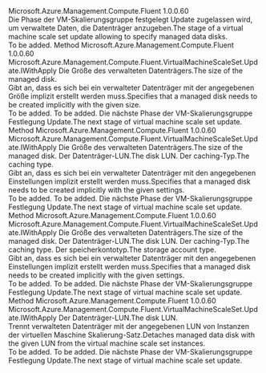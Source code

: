 <Type Name="IWithManagedDataDisk" FullName="Microsoft.Azure.Management.Compute.Fluent.VirtualMachineScaleSet.Update.IWithManagedDataDisk">
  <TypeSignature Language="C#" Value="public interface IWithManagedDataDisk" />
  <TypeSignature Language="ILAsm" Value=".class public interface auto ansi abstract IWithManagedDataDisk" />
  <TypeSignature Language="DocId" Value="T:Microsoft.Azure.Management.Compute.Fluent.VirtualMachineScaleSet.Update.IWithManagedDataDisk" />
  <TypeSignature Language="VB.NET" Value="Public Interface IWithManagedDataDisk" />
  <TypeSignature Language="F#" Value="type IWithManagedDataDisk = interface" />
  <AssemblyInfo>
    <AssemblyName>Microsoft.Azure.Management.Compute.Fluent</AssemblyName>
    <AssemblyVersion>1.0.0.60</AssemblyVersion>
  </AssemblyInfo>
  <Interfaces />
  <Docs>
    <summary>
            <span data-ttu-id="b8ea3-101">Die Phase der VM-Skalierungsgruppe festgelegt Update zugelassen wird, um verwaltete Daten, die Datenträger anzugeben.</span><span class="sxs-lookup"><span data-stu-id="b8ea3-101">The stage of a virtual machine scale set update allowing to specify managed data disks.</span></span>
            </summary>
    <remarks>To be added.</remarks>
  </Docs>
  <Members>
    <Member MemberName="WithNewDataDisk">
      <MemberSignature Language="C#" Value="public Microsoft.Azure.Management.Compute.Fluent.VirtualMachineScaleSet.Update.IWithApply WithNewDataDisk (int sizeInGB);" />
      <MemberSignature Language="ILAsm" Value=".method public hidebysig newslot virtual instance class Microsoft.Azure.Management.Compute.Fluent.VirtualMachineScaleSet.Update.IWithApply WithNewDataDisk(int32 sizeInGB) cil managed" />
      <MemberSignature Language="DocId" Value="M:Microsoft.Azure.Management.Compute.Fluent.VirtualMachineScaleSet.Update.IWithManagedDataDisk.WithNewDataDisk(System.Int32)" />
      <MemberSignature Language="VB.NET" Value="Public Function WithNewDataDisk (sizeInGB As Integer) As IWithApply" />
      <MemberSignature Language="F#" Value="abstract member WithNewDataDisk : int -&gt; Microsoft.Azure.Management.Compute.Fluent.VirtualMachineScaleSet.Update.IWithApply" Usage="iWithManagedDataDisk.WithNewDataDisk sizeInGB" />
      <MemberType>Method</MemberType>
      <AssemblyInfo>
        <AssemblyName>Microsoft.Azure.Management.Compute.Fluent</AssemblyName>
        <AssemblyVersion>1.0.0.60</AssemblyVersion>
      </AssemblyInfo>
      <ReturnValue>
        <ReturnType>Microsoft.Azure.Management.Compute.Fluent.VirtualMachineScaleSet.Update.IWithApply</ReturnType>
      </ReturnValue>
      <Parameters>
        <Parameter Name="sizeInGB" Type="System.Int32" />
      </Parameters>
      <Docs>
        <param name="sizeInGB"><span data-ttu-id="b8ea3-102">Die Größe des verwalteten Datenträgers.</span><span class="sxs-lookup"><span data-stu-id="b8ea3-102">The size of the managed disk.</span></span></param>
        <summary>
            <span data-ttu-id="b8ea3-103">Gibt an, dass es sich bei ein verwalteter Datenträger mit der angegebenen Größe implizit erstellt werden muss.</span><span class="sxs-lookup"><span data-stu-id="b8ea3-103">Specifies that a managed disk needs to be created implicitly with the given size.</span></span>
            </summary>
        <returns>To be added.</returns>
        <remarks>To be added.</remarks>
        <return><span data-ttu-id="b8ea3-104">Die nächste Phase der VM-Skalierungsgruppe Festlegung Update.</span><span class="sxs-lookup"><span data-stu-id="b8ea3-104">The next stage of virtual machine scale set update.</span></span></return>
      </Docs>
    </Member>
    <Member MemberName="WithNewDataDisk">
      <MemberSignature Language="C#" Value="public Microsoft.Azure.Management.Compute.Fluent.VirtualMachineScaleSet.Update.IWithApply WithNewDataDisk (int sizeInGB, int lun, Microsoft.Azure.Management.Compute.Fluent.Models.CachingTypes cachingType);" />
      <MemberSignature Language="ILAsm" Value=".method public hidebysig newslot virtual instance class Microsoft.Azure.Management.Compute.Fluent.VirtualMachineScaleSet.Update.IWithApply WithNewDataDisk(int32 sizeInGB, int32 lun, valuetype Microsoft.Azure.Management.Compute.Fluent.Models.CachingTypes cachingType) cil managed" />
      <MemberSignature Language="DocId" Value="M:Microsoft.Azure.Management.Compute.Fluent.VirtualMachineScaleSet.Update.IWithManagedDataDisk.WithNewDataDisk(System.Int32,System.Int32,Microsoft.Azure.Management.Compute.Fluent.Models.CachingTypes)" />
      <MemberSignature Language="VB.NET" Value="Public Function WithNewDataDisk (sizeInGB As Integer, lun As Integer, cachingType As CachingTypes) As IWithApply" />
      <MemberSignature Language="F#" Value="abstract member WithNewDataDisk : int * int * Microsoft.Azure.Management.Compute.Fluent.Models.CachingTypes -&gt; Microsoft.Azure.Management.Compute.Fluent.VirtualMachineScaleSet.Update.IWithApply" Usage="iWithManagedDataDisk.WithNewDataDisk (sizeInGB, lun, cachingType)" />
      <MemberType>Method</MemberType>
      <AssemblyInfo>
        <AssemblyName>Microsoft.Azure.Management.Compute.Fluent</AssemblyName>
        <AssemblyVersion>1.0.0.60</AssemblyVersion>
      </AssemblyInfo>
      <ReturnValue>
        <ReturnType>Microsoft.Azure.Management.Compute.Fluent.VirtualMachineScaleSet.Update.IWithApply</ReturnType>
      </ReturnValue>
      <Parameters>
        <Parameter Name="sizeInGB" Type="System.Int32" />
        <Parameter Name="lun" Type="System.Int32" />
        <Parameter Name="cachingType" Type="Microsoft.Azure.Management.Compute.Fluent.Models.CachingTypes" />
      </Parameters>
      <Docs>
        <param name="sizeInGB"><span data-ttu-id="b8ea3-105">Die Größe des verwalteten Datenträgers.</span><span class="sxs-lookup"><span data-stu-id="b8ea3-105">The size of the managed disk.</span></span></param>
        <param name="lun"><span data-ttu-id="b8ea3-106">Der Datenträger-LUN.</span><span class="sxs-lookup"><span data-stu-id="b8ea3-106">The disk LUN.</span></span></param>
        <param name="cachingType"><span data-ttu-id="b8ea3-107">Der caching-Typ.</span><span class="sxs-lookup"><span data-stu-id="b8ea3-107">The caching type.</span></span></param>
        <summary>
            <span data-ttu-id="b8ea3-108">Gibt an, dass es sich bei ein verwalteter Datenträger mit den angegebenen Einstellungen implizit erstellt werden muss.</span><span class="sxs-lookup"><span data-stu-id="b8ea3-108">Specifies that a managed disk needs to be created implicitly with the given settings.</span></span>
            </summary>
        <returns>To be added.</returns>
        <remarks>To be added.</remarks>
        <return><span data-ttu-id="b8ea3-109">Die nächste Phase der VM-Skalierungsgruppe Festlegung Update.</span><span class="sxs-lookup"><span data-stu-id="b8ea3-109">The next stage of virtual machine scale set update.</span></span></return>
      </Docs>
    </Member>
    <Member MemberName="WithNewDataDisk">
      <MemberSignature Language="C#" Value="public Microsoft.Azure.Management.Compute.Fluent.VirtualMachineScaleSet.Update.IWithApply WithNewDataDisk (int sizeInGB, int lun, Microsoft.Azure.Management.Compute.Fluent.Models.CachingTypes cachingType, Microsoft.Azure.Management.Compute.Fluent.Models.StorageAccountTypes storageAccountType);" />
      <MemberSignature Language="ILAsm" Value=".method public hidebysig newslot virtual instance class Microsoft.Azure.Management.Compute.Fluent.VirtualMachineScaleSet.Update.IWithApply WithNewDataDisk(int32 sizeInGB, int32 lun, valuetype Microsoft.Azure.Management.Compute.Fluent.Models.CachingTypes cachingType, valuetype Microsoft.Azure.Management.Compute.Fluent.Models.StorageAccountTypes storageAccountType) cil managed" />
      <MemberSignature Language="DocId" Value="M:Microsoft.Azure.Management.Compute.Fluent.VirtualMachineScaleSet.Update.IWithManagedDataDisk.WithNewDataDisk(System.Int32,System.Int32,Microsoft.Azure.Management.Compute.Fluent.Models.CachingTypes,Microsoft.Azure.Management.Compute.Fluent.Models.StorageAccountTypes)" />
      <MemberSignature Language="VB.NET" Value="Public Function WithNewDataDisk (sizeInGB As Integer, lun As Integer, cachingType As CachingTypes, storageAccountType As StorageAccountTypes) As IWithApply" />
      <MemberSignature Language="F#" Value="abstract member WithNewDataDisk : int * int * Microsoft.Azure.Management.Compute.Fluent.Models.CachingTypes * Microsoft.Azure.Management.Compute.Fluent.Models.StorageAccountTypes -&gt; Microsoft.Azure.Management.Compute.Fluent.VirtualMachineScaleSet.Update.IWithApply" Usage="iWithManagedDataDisk.WithNewDataDisk (sizeInGB, lun, cachingType, storageAccountType)" />
      <MemberType>Method</MemberType>
      <AssemblyInfo>
        <AssemblyName>Microsoft.Azure.Management.Compute.Fluent</AssemblyName>
        <AssemblyVersion>1.0.0.60</AssemblyVersion>
      </AssemblyInfo>
      <ReturnValue>
        <ReturnType>Microsoft.Azure.Management.Compute.Fluent.VirtualMachineScaleSet.Update.IWithApply</ReturnType>
      </ReturnValue>
      <Parameters>
        <Parameter Name="sizeInGB" Type="System.Int32" />
        <Parameter Name="lun" Type="System.Int32" />
        <Parameter Name="cachingType" Type="Microsoft.Azure.Management.Compute.Fluent.Models.CachingTypes" />
        <Parameter Name="storageAccountType" Type="Microsoft.Azure.Management.Compute.Fluent.Models.StorageAccountTypes" />
      </Parameters>
      <Docs>
        <param name="sizeInGB"><span data-ttu-id="b8ea3-110">Die Größe des verwalteten Datenträgers.</span><span class="sxs-lookup"><span data-stu-id="b8ea3-110">The size of the managed disk.</span></span></param>
        <param name="lun"><span data-ttu-id="b8ea3-111">Der Datenträger-LUN.</span><span class="sxs-lookup"><span data-stu-id="b8ea3-111">The disk LUN.</span></span></param>
        <param name="cachingType"><span data-ttu-id="b8ea3-112">Der caching-Typ.</span><span class="sxs-lookup"><span data-stu-id="b8ea3-112">The caching type.</span></span></param>
        <param name="storageAccountType"><span data-ttu-id="b8ea3-113">Der speicherkontotyp.</span><span class="sxs-lookup"><span data-stu-id="b8ea3-113">The storage account type.</span></span></param>
        <summary>
            <span data-ttu-id="b8ea3-114">Gibt an, dass es sich bei ein verwalteter Datenträger mit den angegebenen Einstellungen implizit erstellt werden muss.</span><span class="sxs-lookup"><span data-stu-id="b8ea3-114">Specifies that a managed disk needs to be created implicitly with the given settings.</span></span>
            </summary>
        <returns>To be added.</returns>
        <remarks>To be added.</remarks>
        <return><span data-ttu-id="b8ea3-115">Die nächste Phase der VM-Skalierungsgruppe Festlegung Update.</span><span class="sxs-lookup"><span data-stu-id="b8ea3-115">The next stage of virtual machine scale set update.</span></span></return>
      </Docs>
    </Member>
    <Member MemberName="WithoutDataDisk">
      <MemberSignature Language="C#" Value="public Microsoft.Azure.Management.Compute.Fluent.VirtualMachineScaleSet.Update.IWithApply WithoutDataDisk (int lun);" />
      <MemberSignature Language="ILAsm" Value=".method public hidebysig newslot virtual instance class Microsoft.Azure.Management.Compute.Fluent.VirtualMachineScaleSet.Update.IWithApply WithoutDataDisk(int32 lun) cil managed" />
      <MemberSignature Language="DocId" Value="M:Microsoft.Azure.Management.Compute.Fluent.VirtualMachineScaleSet.Update.IWithManagedDataDisk.WithoutDataDisk(System.Int32)" />
      <MemberSignature Language="VB.NET" Value="Public Function WithoutDataDisk (lun As Integer) As IWithApply" />
      <MemberSignature Language="F#" Value="abstract member WithoutDataDisk : int -&gt; Microsoft.Azure.Management.Compute.Fluent.VirtualMachineScaleSet.Update.IWithApply" Usage="iWithManagedDataDisk.WithoutDataDisk lun" />
      <MemberType>Method</MemberType>
      <AssemblyInfo>
        <AssemblyName>Microsoft.Azure.Management.Compute.Fluent</AssemblyName>
        <AssemblyVersion>1.0.0.60</AssemblyVersion>
      </AssemblyInfo>
      <ReturnValue>
        <ReturnType>Microsoft.Azure.Management.Compute.Fluent.VirtualMachineScaleSet.Update.IWithApply</ReturnType>
      </ReturnValue>
      <Parameters>
        <Parameter Name="lun" Type="System.Int32" />
      </Parameters>
      <Docs>
        <param name="lun"><span data-ttu-id="b8ea3-116">Der Datenträger-LUN.</span><span class="sxs-lookup"><span data-stu-id="b8ea3-116">The disk LUN.</span></span></param>
        <summary>
            <span data-ttu-id="b8ea3-117">Trennt verwalteten Datenträger mit der angegebenen LUN von Instanzen der virtuellen Maschine Skalierung-Satz.</span><span class="sxs-lookup"><span data-stu-id="b8ea3-117">Detaches managed data disk with the given LUN from the virtual machine scale set instances.</span></span>
            </summary>
        <returns>To be added.</returns>
        <remarks>To be added.</remarks>
        <return><span data-ttu-id="b8ea3-118">Die nächste Phase der VM-Skalierungsgruppe Festlegung Update.</span><span class="sxs-lookup"><span data-stu-id="b8ea3-118">The next stage of virtual machine scale set update.</span></span></return>
      </Docs>
    </Member>
  </Members>
</Type>